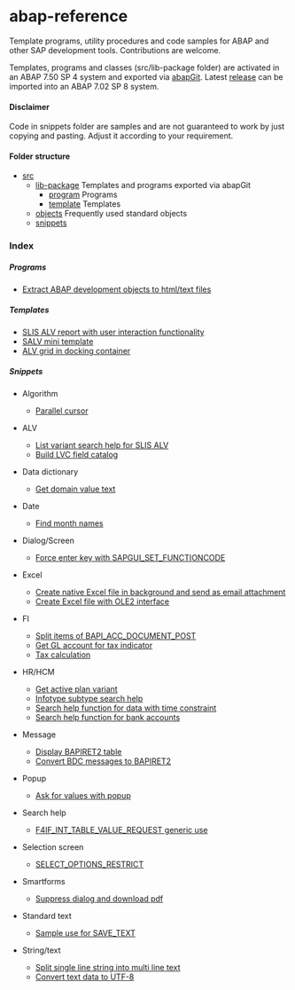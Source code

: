 # abap-reference
Template programs, utility procedures and code samples for ABAP and other SAP development tools. Contributions are welcome. 

Templates, programs and classes (src/lib-package folder) are activated in an ABAP 7.50 SP 4 system and exported via [abapGit](https://github.com/larshp/abapGit). Latest [release](https://github.com/kkayacan/sap-lib/releases) can be imported into an ABAP 7.02 SP 8 system.

#### Disclaimer
Code in snippets folder are samples and are not guaranteed to work by just copying and pasting. Adjust it according to your requirement.

#### Folder structure
- [src](src/)
  - [lib-package](src/lib-package/) Templates and programs exported via abapGit
    - [program](src/lib-package/program/) Programs
    - [template](src/lib-package/template/) Templates
  - [objects](src/objects/) Frequently used standard objects
  - [snippets](src/snippets/)

### Index

##### Programs
- [Extract ABAP development objects to html/text files](src/lib-package/program/ydtp_mass_download.prog.abap)
  
##### Templates
- [SLIS ALV report with user interaction functionality](src/lib-package/template/yp_alv_template.prog.abap)
- [SALV mini template](src/lib-package/template/yp_salv_mini.prog.abap)
- [ALV grid in docking container](src/lib-package/template/yp_docking.prog.abap)

##### Snippets
- Algorithm
  - [Parallel cursor](src/snippets/parallel-cursor.abap)
  
- ALV
  - [List variant search help for SLIS ALV](src/snippets/REUSE_ALV_VARIANT_F4.abap)
  - [Build LVC field catalog](src/snippets/build-lvc-fieldcatalog.abap)
    
- Data dictionary
  - [Get domain value text](src/snippets/get-domain-value-text.abap)
  
- Date
  - [Find month names](src/snippets/MONTH_NAMES_GET.abap)
  
- Dialog/Screen
  - [Force enter key with SAPGUI_SET_FUNCTIONCODE](src/snippets/SAPGUI_SET_FUNCTIONCODE.abap)
  
- Excel
  - [Create native Excel file in background and send as email attachment](src/snippets/create-excel-bg-and-send-mail.abap)
  - [Create Excel file with OLE2 interface](src/snippets/ole2-excel.abap)
  
- FI
  - [Split items of BAPI_ACC_DOCUMENT_POST](src/snippets/BAPI_ACC_DOCUMENT_POST-split-items.abap)
  - [Get GL account for tax indicator](src/snippets/FI_TAX_GET_TAX_ACCOUNTS.abap)
  - [Tax calculation](src/snippets/tax-calculation.abap)
  
- HR/HCM
  - [Get active plan variant](src/snippets/RH_GET_PLVAR.abap)
  - [Infotype subtype search help](src/snippets/HR_F4_GET_SUBTYPE.abap)
  - [Search help function for data with time constraint](src/snippets/HR_F4HELP_IN_INTERVAL.abap)
  - [Search help function for bank accounts](src/snippets/HR_BANK_SEARCH.abap)

- Message
  - [Display BAPIRET2 table](src/snippets/message-display.abap)
  - [Convert BDC messages to BAPIRET2](src/snippets/CONVERT_BDCMSGCOLL_TO_BAPIRET2.abap)
  
- Popup
  - [Ask for values with popup](src/snippets/POPUP_GET_VALUES.abap)

- Search help
  - [F4IF_INT_TABLE_VALUE_REQUEST generic use](src/snippets/F4IF_INT_TABLE_VALUE_REQUEST.abap)

- Selection screen
  - [SELECT_OPTIONS_RESTRICT](src/snippets/SELECT_OPTIONS_RESTRICT.abap)
  
- Smartforms
  - [Suppress dialog and download pdf](src/snippets/suppress-smartforms-dialog-and-download-pdf.abap)
  
- Standard text
  - [Sample use for SAVE_TEXT](src/snippets/SAVE_TEXT.abap)
  
- String/text
  - [Split single line string into multi line text](src/snippets/RKD_WORD_WRAP.abap)
  - [Convert text data to UTF-8](src/snippets/convert-text-to-utf8.abap)